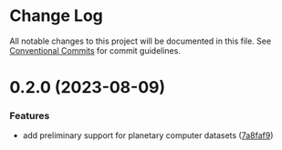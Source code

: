 # Change Log

All notable changes to this project will be documented in this file.
See [Conventional Commits](https://conventionalcommits.org) for commit guidelines.

# 0.2.0 (2023-08-09)

### Features

- add preliminary support for planetary computer datasets ([7a8faf9](https://gitlab.dev.eoss-cloud.it/frontend/oida/commit/7a8faf93705d98f9d2f4c37e34f778c7327969b4))
